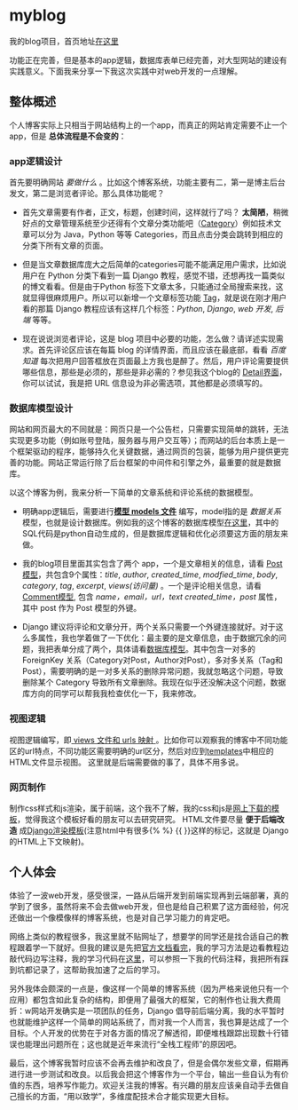 # myblog

我的blog项目，首页地址[在这里](http://39.108.239.113/)

功能正在完善，但是基本的app逻辑，数据库表单已经完善，对大型网站的建设有实践意义。下面我来分享一下我这次实践中对web开发的一点理解。

## 整体概述

个人博客实际上只相当于网站结构上的一个app，而真正的网站肯定需要不止一个app，但是 **总体流程是不会变的**：

### app逻辑设计 

首先要明确网站 *要做什么* 。比如这个博客系统，功能主要有二，第一是博主后台发文，第二是浏览者评论。那么具体功能呢？

- 首先文章需要有作者，正文，标题，创建时间，这样就行了吗？ **太简陋**，稍微好点的文章管理系统至少还得有个文章分类功能吧（[Category](https://github.com/fudonglai/myblog/blob/master/blog/models.py)）例如技术文章可以分为 Java，Python 等等 Categories，而且点击分类会跳转到相应的分类下所有文章的页面。

- 但是当文章数据库庞大之后简单的categories可能不能满足用户需求，比如说用户在 Python 分类下看到一篇 Django 教程，感觉不错，还想再找一篇类似的博文看看。但是由于Python 标签下文章太多，只能通过全局搜索来找，这就显得很麻烦用户。所以可以新增一个文章标签功能 [Tag](https://github.com/fudonglai/myblog/blob/master/blog/models.py)，就是说在刚才用户看的那篇 Django 教程应该有这样几个标签：*Python*, *Django*, *web 开发*, *后端* 等等。

- 现在说说浏览者评论，这是 blog 项目中必要的功能，怎么做？请详述实现需求。首先评论区应该在每篇 blog 的详情界面，而且应该在最底部，看看 *百度知道* 每次把用户回答框放在页面最上方我也是醉了。然后，用户评论需要提供哪些信息，那些是必须的，那些是非必需的？参见我这个blog的 [Detail界面](http://39.108.239.113/post/7/)，你可以试试，我是把 URL 信息设为非必需选项，其他都是必须填写的。

### 数据库模型设计

网站和网页最大的不同就是：网页只是一个公告栏，只需要实现简单的跳转，无法实现更多功能（例如账号登陆，服务器与用户交互等）；而网站的后台本质上是一个框架驱动的程序，能够持久化关键数据，通过网页的包装，能够为用户提供更完善的功能。网站正常运行除了后台框架的中间件和引擎之外，最重要的就是数据库。

以这个博客为例，我来分析一下简单的文章系统和评论系统的数据模型。

- 明确app逻辑后，需要进行[**模型 models 文件**](https://github.com/fudonglai/myblog/blob/master/blog/models.py) 编写，model指的是 *数据关系* 模型，也就是设计数据库。例如我的这个博客的数据库模型[在这里](https://github.com/fudonglai/info_sys_python/blob/master/Django_code_comments/db.sqlite3)，其中的SQL代码是python自动生成的，但是数据库逻辑和优化必须要这方面的朋友来做。

- 我的blog项目里面其实包含了两个 app，一个是文章相关的信息，请看 [Post 模型](https://github.com/fudonglai/myblog/blob/master/blog/models.py)，共包含9个属性：*title*, *author*, *created_time*, *modfied_time*, *body*, *category*, *tag*, *excerpt*, *views(访问量)* 。一个是评论相关信息，请看[Comment模型](https://github.com/fudonglai/myblog/blob/master/comments/models.py), 包含 *name，email，url，text created_time，post* 属性，其中 post 作为 Post 模型的外键。

- Django 建议将评论和文章分开，两个关系只需要一个外键连接就好。对于这么多属性，我也学着做了一下优化：最主要的是文章信息，由于数据冗余的问题，我把表单分成了两个，具体请看[数据库模型](https://github.com/fudonglai/info_sys_python/blob/master/Django_code_comments/db.sqlite3)。其中包含一对多的 ForeignKey 关系（Category对Post，Author对Post），多对多关系（Tag和Post），需要明确的是一对多关系的删除异常问题，我就忽略这个问题，导致删除某个 Category 导致所有文章删除。我现在似乎还没解决这个问题，数据库方向的同学可以帮我我检查优化一下，我来修改。

### 视图逻辑

视图逻辑编写，即[ views 文件和 urls 映射 ](https://github.com/fudonglai/myblog/tree/master/blog)。比如你可以观察我的博客中不同功能区的url特点，不同功能区需要明确的url区分，然后对应到[templates](https://github.com/fudonglai/myblog/tree/master/blog/templates)中相应的HTML文件显示视图。
这里就是后端需要做的事了，具体不用多说。
  
### 网页制作

制作css样式和js渲染，属于前端，这个我不了解，我的css和js是[网上下载的模板](https://github.com/zmrenwu/django-blog-tutorial-templates)，觉得我这个模板好看的朋友可以去研究研究。
HTML文件要尽量 **便于后端改造** 成[Django渲染模板](https://github.com/fudonglai/myblog/tree/master/blog/templates)(注意html中有很多{%  %} {{  }}这样的标记，这就是 Django 的HTML上下文映射)。

 ## 个人体会
  
  体验了一波web开发，感受很深，一路从后端开发到前端实现再到云端部署，真的学到了很多，虽然将来不会去做web开发，但也是给自己积累了这方面经验，何况还做出一个像模像样的博客系统，也是对自己学习能力的肯定吧。
  
  网络上类似的教程很多，我这里就不贴网址了，想要学的同学还是找合适自己的教程跟着学一下就好。但我的建议是先把[官方文档看完](https://docs.djangoproject.com/zh-hans/2.0/intro/)，我的学习方法是边看教程边敲代码边写注释，我的学习代码在[这里](https://github.com/fudonglai/info_sys_python/tree/master/Django_code_comments)，可以参照一下我的代码注释，我把所有踩到坑都记录了，这帮助我加速了之后的学习。
  
  另外我体会颇深的一点是，像这样一个简单的博客系统（因为严格来说他只有一个应用）都包含如此复杂的结构，即便用了最强大的框架，它的制作也让我大费周折：w网站开发确实是一项团队的任务，Django 倡导前后端分离，我的水平暂时也就能维护这样一个简单的网站系统了，而对我一个人而言，我也算是达成了一个目标。个人开发的优势在于对各方面的情况了解透彻，即便堆栈跟踪出现数十行错误也能理出问题所在；这也就是近年来流行“全栈工程师”的原因吧。
  
  最后，这个博客我暂时应该不会再去维护和改良了，但是会偶尔发些文章，假期再进行进一步测试和改良。以后我会把这个博客作为一个平台，输出一些自认为有价值的东西，培养写作能力。欢迎关注我的博客。有兴趣的朋友应该亲自动手去做自己擅长的方面，“用以致学”，多维度配技术合才能实现更大目标。
  
  
